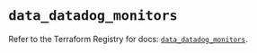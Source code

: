 # `data_datadog_monitors`

Refer to the Terraform Registry for docs: [`data_datadog_monitors`](https://registry.terraform.io/providers/datadog/datadog/3.40.0/docs/data-sources/monitors).
